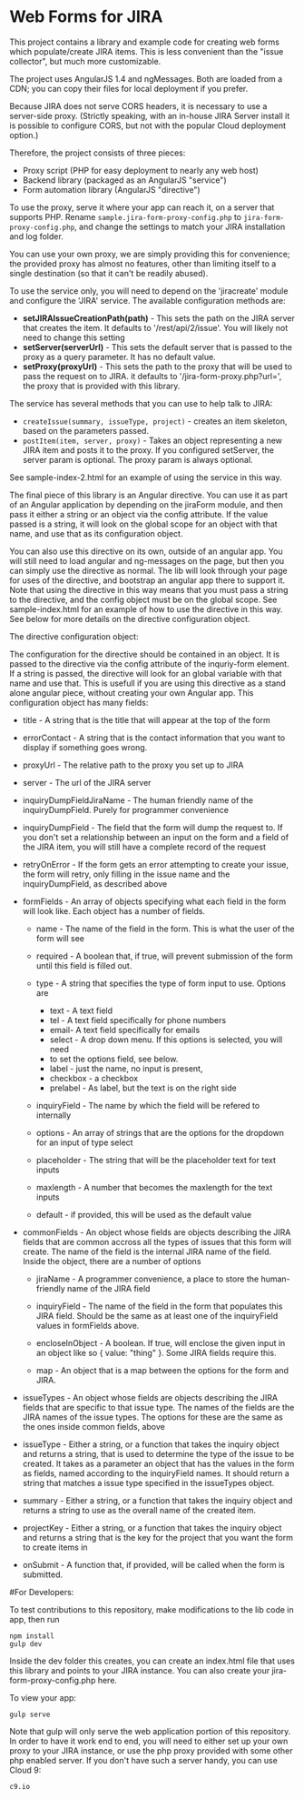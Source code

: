 # Web Forms for JIRA

This project contains a library and example code for creating web forms which
populate/create JIRA items. This is less convenient than the "issue collector",
but much more customizable.

The project uses AngularJS 1.4 and ngMessages.
Both are loaded from a CDN; you can copy their files for local deployment
if you prefer.

Because JIRA does not serve CORS headers, it is necessary to use a server-side
proxy. (Strictly speaking, with an in-house JIRA Server install it is possible to
configure CORS, but not with the popular Cloud deployment option.)

Therefore, the project consists of three pieces:
* Proxy script (PHP for easy deployment to nearly any web host)
* Backend library (packaged as an AngularJS "service")
* Form automation library (AngularJS "directive")

To use the proxy, serve it where your app can reach it, on a server that supports PHP.
Rename ```sample.jira-form-proxy-config.php``` to ```jira-form-proxy-config.php```,
and change the settings to match your JIRA installation and log folder.

You can use your own proxy, we are simply providing this for convenience;
the provided proxy has almost no features, other than limiting itself to a
single destination (so that it can't be readily abused).

To use the service only, you will need to depend on the 'jiracreate' module and
configure the 'JIRA' service. The available configuration methods are:

* **setJIRAIssueCreationPath(path)** - This sets the path on the JIRA server that creates the 
    item. It defaults to '/rest/api/2/issue'. You will likely not need to change this
    setting
* **setServer(serverUrl)** - This sets the default server that is passed to the proxy as a query
    parameter. It has no default value.
* **setProxy(proxyUrl)** - This sets the path to the proxy that will be used to pass the request
    on to JIRA. it defaults to '/jira-form-proxy.php?url=', the proxy that is provided
    with this library.
    
The service has several methods that you can use to help talk to JIRA:

* ```createIssue(summary, issueType, project)``` - creates an item skeleton,
    based on the parameters passed.
* ```postItem(item, server, proxy)``` - Takes an object representing
    a new JIRA item and posts it to the proxy. If you configured setServer,
    the server param is optional. The proxy param is always optional.
        
See sample-index-2.html for an example of using the service in this way.

The final piece of this library is an Angular directive. You can use it as part of
an Angular application by depending on the jiraForm module, and then pass it either
a string or an object via the config attribute. If the value passed is a string,
it will look on the global scope for an object with that name, and use that as
its configuration object.

You can also use this directive on its own, outside of an angular app. You will
still need to load angular and ng-messages on the page, but then you can simply
use the directive as normal. The lib will look through your page for uses of the
directive, and bootstrap an angular app there to support it. Note that using the
directive in this way means that you must pass a string to the directive, and
the config object must be on the global scope. See sample-index.html for an 
example of how to use the directive in this way. See below for more details on
the directive configuration object.
    

The directive configuration object:

The configuration for the directive should be contained in an object. It is passed to the
directive via the config attribute of the inquriy-form element. If a string is 
passed, the directive will look for an global variable with that name and use 
that. This is usefull if you are using this directive as a stand alone angular piece,
without creating your own Angular app. This configuration object has many fields:

* title - A string that is the title that will appear at the top of the form

* errorContact - A string that is the contact information that you want to display
if something goes wrong.

* proxyUrl - The relative path to the proxy you set up to JIRA

* server - The url of the JIRA server

* inquiryDumpFieldJiraName - The human friendly name of the inquiryDumpField.
Purely for programmer convenience

* inquiryDumpField - The field that the form will dump the request to. If you 
don't set a relationship between an input on the form and a field of the
JIRA item, you will still have a complete record of the request

* retryOnError - If the form gets an error attempting to create your issue,
the form will retry, only filling in the issue name and the inquiryDumpField,
as described above

* formFields - An array of objects specifying what each field in the form will
look like. Each object has a number of fields.
    
    * name - The name of the field in the form. This is what the user of the form
    will see
    
    * required - A boolean that, if true, will prevent submission of the form
    until this field is filled out.
    
    * type - A string that specifies the type of form input to use. Options are
        * text - A text field
        * tel - A text field specifically for phone numbers
        * email- A text field specifically for emails
        * select - A drop down menu. If this options is selected, you will need
        * to set the options field, see below.
        * label - just the name, no input is present,
        * checkbox - a checkbox
        * prelabel - As label, but the text is on the right side

    * inquiryField - The name by which the field will be refered to internally

    * options - An array of strings that are the options for the dropdown for an
    input of type select
    
    * placeholder - The string that will be the placeholder text for text inputs
    
    * maxlength - A number that becomes the maxlength for the text inputs
    
    * default - if provided, this will be used as the default value

* commonFields - An object whose fields are objects describing the JIRA fields that
are common accross all the types of issues that this form will create. The name
of the field is the internal JIRA name of the field. Inside the object,
there are a number of options

    * jiraName - A programmer convenience, a place to store the human-friendly name
    of the JIRA field

    * inquiryField - The name of the field in the form that populates this JIRA
    field. Should be the same as at least one of the inquiryField values in
    formFields above.

    * encloseInObject - A boolean. If true, will enclose the given input in an
    object like so { value: "thing" }. Some JIRA fields require this.

    * map - An object that is a map between the options for the form
    and JIRA.

* issueTypes - An object whose fields are objects describing the JIRA fields that
are specific to that issue type. The names of the fields are the JIRA names
of the issue types. The options for these are the same as the ones inside common
fields, above

* issueType - Either a string, or a function that takes the inquiry object and
returns a string, that is used to determine the type of the issue to be
created. It takes as a parameter an object that has the values in the form as fields,
named according to the inquiryField names. It should return a string that matches a
issue type specified in the issueTypes object.

* summary - Either a string, or a function that takes the inquiry object and
returns a string to use as the overall name of the created item.

* projectKey - Either a string, or a function that takes the inquiry object and
returns a string that is the key for the project that you want the form to
create items in

* onSubmit - A function that, if provided, will be called when the form is submitted.

#For Developers:

To test contributions to this repository, make modifications to the lib code in app,
then run 
```
npm install
gulp dev
```

Inside the dev folder this creates, you can create an index.html file that uses
this library and points to your JIRA instance. You can also create your
jira-form-proxy-config.php here.

To view your app:

```
gulp serve
```

Note that gulp will only serve the web application portion of this repository.
In order to have it work end to end, you will need to either set up your own
proxy to your JIRA instance, or use the php proxy provided with some other php
enabled server. If you don't have such a server handy, you can use Cloud 9: 

```
c9.io
```
